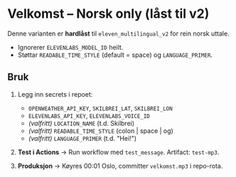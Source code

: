 # Velkomst – Norsk only (låst til v2)

Denne varianten er **hardlåst** til `eleven_multilingual_v2` for rein norsk uttale.
- Ignorerer `ELEVENLABS_MODEL_ID` heilt.
- Støttar `READABLE_TIME_STYLE` (default = space) og `LANGUAGE_PRIMER`.

## Bruk
1) Legg inn secrets i repoet:
   - `OPENWEATHER_API_KEY`, `SKILBREI_LAT`, `SKILBREI_LON`
   - `ELEVENLABS_API_KEY`, `ELEVENLABS_VOICE_ID`
   - *(valfritt)* `LOCATION_NAME` (t.d. Skilbrei)
   - *(valfritt)* `READABLE_TIME_STYLE` (colon | space | og)
   - *(valfritt)* `LANGUAGE_PRIMER` (t.d. "Hei!")

2) **Test i Actions** → Run workflow med `test_message`. Artifact: `test-mp3`.

3) **Produksjon** → Køyres 00:01 Oslo, committer `velkomst.mp3` i repo-rota.
